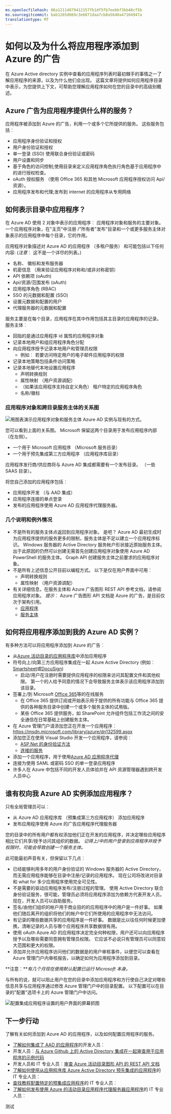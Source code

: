 ```yaml
---
ms.openlocfilehash: 06a12114079412157fb1df5fb7eebbf3bb48cf5b
ms.sourcegitcommit: bab1265d669c3e6871daa7cb8a5640a47104947a
translationtype: MT
---
```

<properties
   pageTitle="对 Azure Active Directory 添加应用程序的方式。"
   description="本文介绍了如何将应用程序添加到 Azure Active Directory 的实例。"
   services="active-directory"
   documentationCenter=""
   authors="shoatman"
   manager="kbrint"
   editor=""/>

   <tags
      ms.service="active-directory"
      ms.devlang="na"
      ms.topic="article"
      ms.tgt_pltfrm="na"
      ms.workload="identity"
      ms.date="07/30/2015"
      ms.author="shoatman"/>

# 如何以及为什么将应用程序添加到 Azure 的广告

在 Azure Active directory 实例中查看的应用程序列表时最初棘手的事情之一了解应用程序的来源，以及为什么他们会出现。  这篇文章将提供如何应用程序目录中表示，为您提供上下文，可帮助您理解应用程序如何在您的目录中的高级别概述。

## Azure 广告为应用程序提供什么样的服务？

应用程序被添加到 Azure 的广告，利用一个或多个它所提供的服务。  这些服务包括︰

* 应用程序身份验证和授权
* 用户身份验证和授权
* 单一登录 (SSO) 使用联合身份验证或密码
* 用户设置和同步
* 基于角色的访问控制;使用目录来定义应用程序角色执行角色基于应用程序中的进行授权检查。
* oAuth 授权服务 （使用 Office 365 和其他 Microsoft 应用程序授权访问 Api/资源）。
* 应用程序发布和代理;发布到 internet 的应用程序从专用网络

## 如何表示目录中应用程序？

在 Azure AD 使用 2 对象中表示的应用程序︰ 应用程序对象和服务的主要对象。  一个应用程序对象，在"主页"中注册 /"所有者"发布"目录和一个或更多服务主体对象表示的应用程序中每个目录，它的作用。  

应用程序对象描述对 Azure AD 的应用程序 （多租户服务） 和可能包括以下任何内容: (*注意*︰ 这不是一个详尽的列表。)

* 名称、 徽标和发布服务器
* 机密信息 （用来验证应用程序对称和/或非对称密钥）
* API 依赖项 (oAuth)
* Api/资源/范围发布 (oAuth)
* 应用程序角色 (RBAC)
* SSO 的元数据和配置 (SSO)
* 设置元数据和配置的用户
* 代理服务器的元数据和配置

服务主要是在每个目录，应用程序在其中作用包括其主目录的应用程序的记录。  服务主体︰

* 回指的是通过应用程序 id 属性的应用程序对象
* 记录本地用户和组应用程序角色分配
* 向应用程序授予记录本地用户和管理员权限
    * 例如︰ 若要访问特定用户的电子邮件应用程序的权限
* 记录本地策略包括条件访问策略
* 记录本地替代本地设置应用程序
    * 声明转换规则
    * 属性映射 （用户资源调配）
    * （如果该应用程序支持自定义角色） 租户特定的应用程序角色
    * 名称/徽标

### 应用程序对象和跨目录服务主体的关系图

![用图表演示应用程序对象和服务主体 Azure AD 实例与现有的方式。][apps_service_principals_directory]

您可以看到上面的关系图。  Microsoft 保留这两个目录用于发布应用程序内部 （在左侧）。

* 一个用于 Microsoft 应用程序 （Microsoft 服务目录）
* 一个用于预先集成第三方应用程序 （应用程序库目录）

应用程序发行商/供应商将与 Azure AD 集成都需要有一个发布目录。  （一些 SAAS 目录）。

将您自己添加的应用程序包括︰

* 应用程序开发 （与 AAD 集成）
* 应用程序连接的单点登录
* 发布的应用程序使用 Azure AD 应用程序代理服务器。

### 几个说明和例外情况

* 不是所有的服务主体点返回到应用程序对象。  是吧？ Azure AD 最初生成时为应用程序提供的服务更多的限制，服务主体是不足以建立一个应用程序标识。  Windows 服务器的 Active Directory 服务帐户形状接近原始服务主体。  出于此原因的仍然可以创建无需首先创建应用程序对象使用 Azure AD PowerShell 的服务主体。  Graph API 创建服务主体之前要求的应用程序对象。
* 不是所有上述信息公开目前以编程方式。  以下是仅在用户界面中可用︰
    * 声明转换规则
    * 属性映射 （用户资源调配）
* 有关详细信息，在服务主体和 Azure 广告图形 REST API 参考文档，请参阅应用程序对象。  *提示*︰ Azure 广告图形 API 文档是 Azure 的广告，是目前仅次于架构引用。  
    * [应用程序	](https://msdn.microsoft.com/library/azure/dn151677.aspx)
    * [服务主体](https://msdn.microsoft.com/library/azure/dn194452.aspx)


## 如何将应用程序添加到我的 Azure AD 实例？
有多种方法可以将应用程序添加到 Azure 的广告︰

* 从[Azure 活动目录的应用程序库](http://azure.microsoft.com/updates/azure-active-directory-over-1000-apps/)中添加应用程序
* 符号向上/向第三方应用程序集成在一起 Azure Active Directory (例如︰ [Smartsheet](https://app.smartsheet.com/b/home)或[DocuSign](https://www.docusign.net/member/MemberLogin.aspx))
    * 启动/用户在注册时需要提供应用程序的权限来访问其配置文件和其他权限。  第一个的人给予同意的情况下会导致服务主体表示该应用程序添加到该目录。
* 签署上/到 Microsoft [Office 365](http://products.office.com/)等的在线服务
    * 在 Office 365 提供订阅或开始表示用于提供的所有功能与 Office 365 提供的各种服务目录中创建一个或多个服务主体的试用版。
    * 某些 Office 365 提供服务，如 SharePoint 允许组件包括工作流之间的安全通信在日常基础上创建服务主体。
* 在 Azure 管理门户请添加您正在开发一个应用程序︰ https://msdn.microsoft.com/library/azure/dn132599.aspx
* 添加您正在使用 Visual Studio 开发一个应用程序，请参阅︰
    * [ASP.Net 的身份验证方法](http://www.asp.net/visual-studio/overview/2013/creating-web-projects-in-visual-studio#orgauthoptions)
    * [连接的服务](http://blogs.msdn.com/b/visualstudio/archive/2014/11/19/connecting-to-cloud-services.aspx)
* 添加一个应用程序，用于使用[Azure AD 应用程序代理](https://msdn.microsoft.com/library/azure/dn768219.aspx)
* 连接为使用 SAML 或密码 SSO 的单一登录应用程序
* 许多人在 Azure 中包括不同的开发人员体验并在 API 资源管理器遇到跨开发人员中心

## 谁有权向我 Azure AD 实例添加应用程序？

只有全局管理员可以︰

* 从 Azure AD 应用程序库 （预集成第三方应用程序） 添加应用程序
* 发布应用程序使用 Azure 的广告应用程序代理服务器

您的目录中的所有用户都有权添加他们正在开发的应用程序，并决定哪些应用程序相比它们共享/授予访问其组织的数据。  *记得上/中的用户登录到应用程序并授予权限时，可能会导致创建一个服务主体。*

此可能最初声音有关，但保留以下几点︰

* 已经能够利用多年的用户身份验证的 Windows 服务器的 Active Directory，而无需应用程序能够在目录中注册/记录的应用程序。  现在公司将改进对目录和 what for 多少应用程序使用完全可见性。
* 不是需要的驱动应用程序发布/注册过程的管理。  使用 Active Directory 联合身份验证服务，很可能，管理员必须将应用程序添加为依赖方代表开发人员。  现在，开发人员可以自助服务。
* 签名/由他们组织的帐户用于商业目的的应用程序中的用户是一件好事。  如果他们随后离开的组织将他们的帐户中它们所使用的应用程序中无法访问。
* 有记录的哪些数据共享的应用程序是一件好事。  数据是比以往任何时候更加便携，清晰记录的人员与哪个应用程序共享数据很有用。
* 使用 oAuth Azure AD 的应用程序决定完全何种权限，用户还可以向应用程序授予以及哪些需要同意拥有管理员权限。  它应该不必说只有管理员可以同意较大范围和更大的权限。
* 添加并允许应用程序访问他们的数据是的用户审核事件，以便您可以查看在 Azure 管理门户内审核报告，以确定如何为应用程序添加到目录。

**注意︰***有几个月现在使用默认配置已运行 Microsoft 本身。*

与所有的说，就可以阻止用户在您的目录中添加应用程序和方行使自己决定对哪些信息共享与应用程序通过修改 Azure 管理门户中的目录配置。  以下配置可以在目录的"配置"选项卡上的 Azure 管理门户中访问。

![配置集成应用程序设置的用户界面的屏幕抓图][app_settings]


<!--Every topic should have next steps and links to the next logical set of content to keep the customer engaged-->
## 下一步行动

了解有关如何添加到 Azure AD 的应用程序，以及如何配置应用程序的服务。

* [了解如何集成了 AAD 的应用程序](https://msdn.microsoft.com/library/azure/dn151122.aspx)的开发人员︰
* 开发人员︰[与 Azure Github 上的 Active Directory 集成在一起审查用于应用程序的示例代码](https://github.com/AzureADSamples)
* 开发人员和 IT 专业人员︰[审查 Azure 活动目录图形 API 的 REST API 文档](https://msdn.microsoft.com/library/azure/hh974478.aspx)
* [了解如何使用从应用程序库 Azure Active Directory 预先集成的应用程序](https://msdn.microsoft.com/library/azure/dn308590.aspx)的 IT 专业人员︰
* [查找教程配置特定的预集成应用程序](https://msdn.microsoft.com/library/azure/dn893637.aspx)的 IT 专业人员︰
* [了解如何发布使用 Azure 的活动目录应用程序代理服务器应用程序](https://msdn.microsoft.com/library/azure/dn768219.aspx)的 IT 专业人员︰

<!--Image references-->
[apps_service_principals_directory]:media/active-directory-how-applications-are-added/HowAppsAreAddedToAAD.jpg
[app_settings]:media/active-directory-how-applications-are-added/IntegratedAppSettings.jpg

测试
